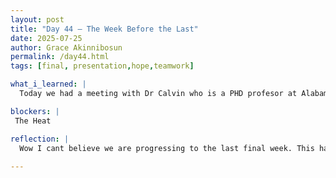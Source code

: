 ```yaml
---
layout: post
title: "Day 44 – The Week Before the Last"
date: 2025-07-25
author: Grace Akinnibosun
permalink: /day44.html
tags: [final, presentation,hope,teamwork]

what_i_learned: |
  Today we had a meeting with Dr Calvin who is a PHD profesor at Alabama University. We worked in a team, along with his peer mentee to see the new robotic models they are in the process of completing. Additionally we also established a mechanism that will help my group memebers easily transfer the work we have done in Googledocs to Overleaf. Lastly we had a detailed meeting with Dr Pandey regarding our paper thus far. She shed light on alot of things within our paper we can improve and modify. 

blockers: |
 The Heat

reflection: |
  Wow I cant believe we are progressing to the last final week. This has been such an eye opening opportunity, I am greatful to be apart of. Next week my team and I will finalize the writing and reuslts of our project. We do plan on doing a mock  presentation someday next week to better prepare for the final symposium, which I look forward too.
 
---
```

